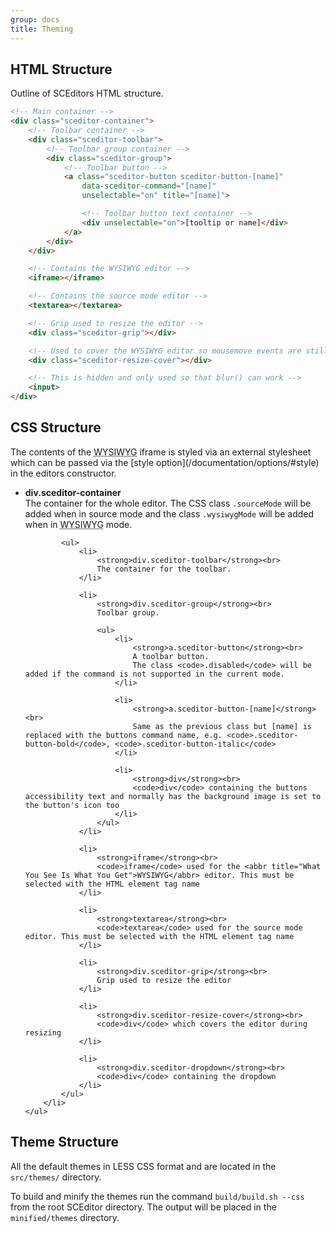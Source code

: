 ```yaml
---
group: docs
title: Theming
---
```

## HTML Structure

Outline of SCEditors HTML structure.

```html
<!-- Main container -->
<div class="sceditor-container">
    <!-- Toolbar container -->
    <div class="sceditor-toolbar">
        <!-- Toolbar group container -->
        <div class="sceditor-group">
            <!-- Toolbar button -->
            <a class="sceditor-button sceditor-button-[name]"
                data-sceditor-command="[name]"
                unselectable="on" title="[name]">

                <!-- Toolbar button text container -->
                <div unselectable="on">[tooltip or name]</div>
            </a>
        </div>
    </div>

    <!-- Contains the WYSIWYG editor -->
    <iframe></iframe>

    <!-- Contains the source mode editor -->
    <textarea></textarea>

    <!-- Grip used to resize the editor -->
    <div class="sceditor-grip"></div>

    <!-- Used to cover the WYSIWYG editor so mousemove events are still handled -->
    <div class="sceditor-resize-cover"></div>

    <!-- This is hidden and only used so that blur() can work -->
    <input>
</div>
```


## CSS Structure

<span class="notice info">
	The contents of the <abbr title="What You See Is What You Get">WYSIWYG</abbr> iframe is styled via an external stylesheet which can be passed via the [style option](/documentation/options/#style) in the editors constructor.
</span>

<div class="well">
	<ul>
		<li>
			<strong>div.sceditor-container</strong><br>
			The container for the whole editor.
			The CSS class <code>.sourceMode</code> will be added when in source mode and the class <code>.wysiwygMode</code> will be added when in <abbr title="What You See Is What You Get">WYSIWYG</abbr> mode.

			<ul>
				<li>
					<strong>div.sceditor-toolbar</strong><br>
					The container for the toolbar.
				</li>

				<li>
					<strong>div.sceditor-group</strong><br>
					Toolbar group.

					<ul>
						<li>
							<strong>a.sceditor-button</strong><br>
							A toolbar button.
							The class <code>.disabled</code> will be added if the command is not supported in the current mode.
						</li>

						<li>
							<strong>a.sceditor-button-[name]</strong><br>
							Same as the previous class but [name] is replaced with the buttons command name, e.g. <code>.sceditor-button-bold</code>, <code>.sceditor-button-italic</code>
						</li>

						<li>
							<strong>div</strong><br>
							<code>div</code> containing the buttons accessibility text and normally has the background image is set to the button's icon too
						</li>
					</ul>
				</li>

				<li>
					<strong>iframe</strong><br>
					<code>iframe</code> used for the <abbr title="What You See Is What You Get">WYSIWYG</abbr> editor. This must be selected with the HTML element tag name
				</li>

				<li>
					<strong>textarea</strong><br>
					<code>textarea</code> used for the source mode editor. This must be selected with the HTML element tag name
				</li>

				<li>
					<strong>div.sceditor-grip</strong><br>
					Grip used to resize the editor
				</li>

				<li>
					<strong>div.sceditor-resize-cover</strong><br>
					<code>div</code> which covers the editor during resizing
				</li>

				<li>
					<strong>div.sceditor-dropdown</strong><br>
					<code>div</code> containing the dropdown
				</li>
			</ul>
		</li>
	</ul>
</div>


## Theme Structure

All the default themes in LESS CSS format and are located in the `src/themes/` directory.

To build and minify the themes run the command `build/build.sh --css` from the root SCEditor directory. The output will be placed in the `minified/themes` directory.

